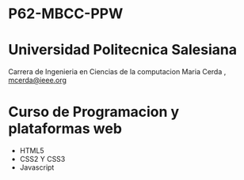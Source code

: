 # P62-MBCC-PPW
# Universidad Politecnica Salesiana
Carrera de Ingenieria en Ciencias de la computacion 
Maria Cerda , mcerda@ieee.org

# Curso de Programacion y plataformas web 

- HTML5
- CSS2 Y CSS3
- Javascript 

